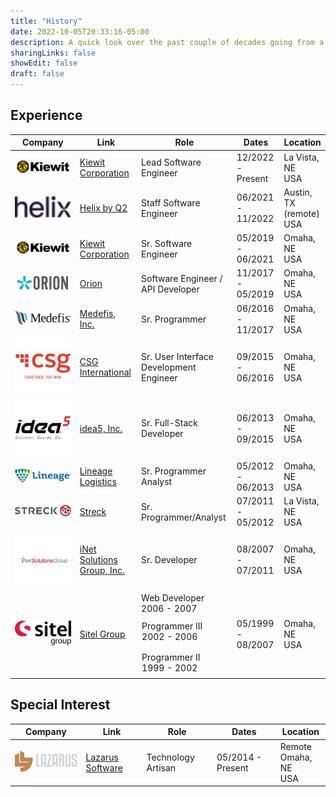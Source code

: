 ```yaml
---
title: "History"
date: 2022-10-05T20:33:16-05:00
description: A quick look over the past couple of decades going from a mainframe programmer to a full-stack front-end guy.
sharingLinks: false
showEdit: false
draft: false
---
```


## Experience

<table style="display:table;">
  <thead>
    <tr>
      <th>Company</th>
      <th>Link</th>
      <th>Role</th>
      <th>Dates</th>
      <th>Location</th>
    </tr>
  </thead>
  <tbody>
    <tr>
      <td><img class="customLogo medium-zoom-image" alt="Kiewit Corporation" src="kiewit_logo.png" /></td>
      <td><a href="https://www.kiewit.com">Kiewit Corporation</a></td>
      <td>Lead Software Engineer</td>
      <td>12/2022 - Present</td>
      <td>La Vista, NE<br />USA</td>
    </tr>
    <tr>
      <td><img class="customLogo medium-zoom-image" alt="Q2 Helix" src="helix2_logo.png" /></td>
      <td><a href="https://helix.q2.com">Helix by Q2</a></td>
      <td>Staff Software Engineer</td>
      <td>06/2021 - 11/2022</td>
      <td>Austin, TX<br />(remote)<br />USA</td>
    </tr>
    <tr>
      <td><img class="customLogo medium-zoom-image" alt="Kiewit Corporation" src="kiewit_logo.png" /></td>
      <td><a href="https://www.kiewit.com">Kiewit Corporation</a></td>
      <td>Sr. Software Engineer</td>
      <td>05/2019 - 06/2021</td>
      <td>Omaha, NE<br />USA</td>
    </tr>
    <tr>
      <td><img class="customLogo medium-zoom-image" alt="Orion" src="orion_logo.png" /></td>
      <td><a href="https://orion.com/">Orion</a></td>
      <td>Software Engineer /<br/>API Developer </td>
      <td>11/2017 - 05/2019</td>
      <td>Omaha, NE<br />USA</td>
    </tr>
    <tr>
      <td><img class="customLogo medium-zoom-image" alt="Medefis, Inc." src="medefis_logo.png" /></td>
      <td><a href="https://www.medefis.com/">Medefis, Inc.</a></td>
      <td>Sr. Programmer </td>
      <td>06/2016 - 11/2017</td>
      <td>Omaha, NE<br />USA</td>
    </tr>
    <tr>
      <td><img class="customLogo medium-zoom-image" alt="CSG International" src="csgi_logo.jpg" /></td>
      <td><a href="https://www.csgi.com/">CSG International</a></td>
      <td>Sr. User Interface Development Engineer</td>
      <td>09/2015 - 06/2016</td>
      <td>Omaha, NE<br />USA</td>
    </tr>
    <tr>
      <td><img class="customLogo medium-zoom-image" alt="idea5, Inc." src="idea5_logo.jpg" /></td>
      <td><a href="https://www.idea5inc.com/">idea5, Inc.</a></td>
      <td>Sr. Full-Stack Developer</td>
      <td>06/2013 - 09/2015</td>
      <td>Omaha, NE<br />USA</td>
    </tr>
    <tr>
      <td><img class="customLogo medium-zoom-image" alt="Lineage Logistics" src="lineage2_logo.png" /></td>
      <td><a href="https://www.lineagelogistics.com/">Lineage Logistics</a></td>
      <td>Sr. Programmer Analyst</td>
      <td>05/2012 - 06/2013</td>
      <td>Omaha, NE<br />USA</td>
    </tr>
    <tr>
      <td><img class="customLogo medium-zoom-image" alt="Streck" src="streck_logo.png" /></td>
      <td><a href="https://www.streck.com/">Streck</a></td>
      <td>Sr. Programmer/Analyst</td>
      <td>07/2011 - 05/2012</td>
      <td>La Vista, NE<br />USA</td>
    </tr>
    <tr>
      <td><img class="customLogo medium-zoom-image" alt="iNet Solutions Group, Inc." src="inetsgi_logo.webp" /></td>
      <td><a href="https://inetsgi.com/">iNet Solutions Group, Inc.</a></td>
      <td>Sr. Developer</td>
      <td>08/2007 - 07/2011</td>
      <td>Omaha, NE<br />USA</td>
    </tr>
    <tr>
      <td rowspan="3"><img class="customLogo medium-zoom-image" alt="Sitel Group" src="sitel_logo.png" /></td>
      <td rowspan="3"><a href="https://www.sitel.com/">Sitel Group</a></td>
      <td>Web Developer<br />2006 - 2007</td>
      <td rowspan="3">05/1999 - 08/2007</td>
      <td rowspan="3">Omaha, NE<br />USA</td>
    </tr>
    <tr>
      <td style="padding: 8px">Programmer III<br/>2002 - 2006</td>
    </tr>
    <tr>
      <td style="padding: 8px">Programmer II<br />1999 - 2002</td>
    </tr>
  </tbody>
</table>

## Special Interest

| Company                                                                             | Link                                                 | Role               | Dates             | Location                     |
|-------------------------------------------------------------------------------------|------------------------------------------------------|--------------------|-------------------|------------------------------|
| <img class="customLogo medium-zoom-image" alt="Lazarus Software" src="lazarus_logo.png" /> | [Lazarus Software](https://www.lazarussoftware.com/) | Technology Artisan | 05/2014 - Present | Remote<br/>Omaha, NE<br/>USA |


